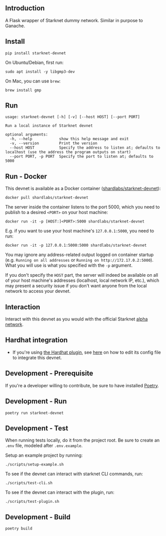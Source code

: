 ## Introduction
A Flask wrapper of Starknet dummy network. Similar in purpose to Ganache.

## Install
```text
pip install starknet-devnet
```

On Ubuntu/Debian, first run:
```text
sudo apt install -y libgmp3-dev
```

On Mac, you can use `brew`:
```text
brew install gmp
```

## Run
```text
usage: starknet-devnet [-h] [-v] [--host HOST] [--port PORT]

Run a local instance of Starknet devnet

optional arguments:
  -h, --help            show this help message and exit
  -v, --version         Print the version
  --host HOST           Specify the address to listen at; defaults to localhost (use the address the program outputs on start)
  --port PORT, -p PORT  Specify the port to listen at; defaults to 5000
```

## Run - Docker
This devnet is available as a Docker container ([shardlabs/starknet-devnet](https://hub.docker.com/repository/docker/shardlabs/starknet-devnet)):
```text
docker pull shardlabs/starknet-devnet
```

The server inside the container listens to the port 5000, which you need to publish to a desired `<PORT>` on your host machine:
```text
docker run -it -p [HOST:]<PORT>:5000 shardlabs/starknet-devnet
```
E.g. if you want to use your host machine's `127.0.0.1:5000`, you need to run:
```text
docker run -it -p 127.0.0.1:5000:5000 shardlabs/starknet-devnet
```
You may ignore any address-related output logged on container startup (e.g. `Running on all addresses` or `Running on http://172.17.0.2:5000`). What you will use is what you specified with the `-p` argument.

If you don't specify the `HOST` part, the server will indeed be available on all of your host machine's addresses (localhost, local network IP, etc.), which may present a security issue if you don't want anyone from the local network to access your devnet.

## Interaction
Interact with this devnet as you would with the official Starknet [alpha network](https://www.cairo-lang.org/docs/hello_starknet/amm.html?highlight=alpha#interaction-examples).

## Hardhat integration
- If you're using [the Hardhat plugin](https://github.com/Shard-Labs/starknet-hardhat-plugin), see [here](https://github.com/Shard-Labs/starknet-hardhat-plugin#testing-network) on how to edit its config file to integrate this devnet.

## Development - Prerequisite
If you're a developer willing to contribute, be sure to have installed [Poetry](https://pypi.org/project/poetry/).

## Development - Run
```text
poetry run starknet-devnet
```

## Development - Test
When running tests locally, do it from the project root. Be sure to create an `.env` file, modeled after `.env.example`.

Setup an example project by running:
```text
./scripts/setup-example.sh
```

To see if the devnet can interact with starknet CLI commands, run:
```text
./scripts/test-cli.sh
```

To see if the devnet can interact with the plugin, run:
```text
./scripts/test-plugin.sh
```

## Development - Build
```text
poetry build
```
